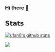 ### Hi there 👋

<!--
**ufan0/ufan0** is a ✨ _special_ ✨ repository because its `README.md` (this file) appears on your GitHub profile.

Here are some ideas to get you started:

- 🔭 I’m currently working on ...
- 🌱 I’m currently learning ...
- 👯 I’m looking to collaborate on ...
- 🤔 I’m looking for help with ...
- 💬 Ask me about ...
- 📫 How to reach me: ...
- 😄 Pronouns: ...
- ⚡ Fun fact: ...
-->
## 𝗦𝘁𝗮𝘁𝘀

[![ufan0's github stats](https://github-readme-stats.vercel.app/api?username=ufan0&bg_color=30,e96443,904e95&title_color=fff&text_color=fff)](https://allinprogram.com/)

![](https://komarev.com/ghpvc/?username=ufan0&color=red)
